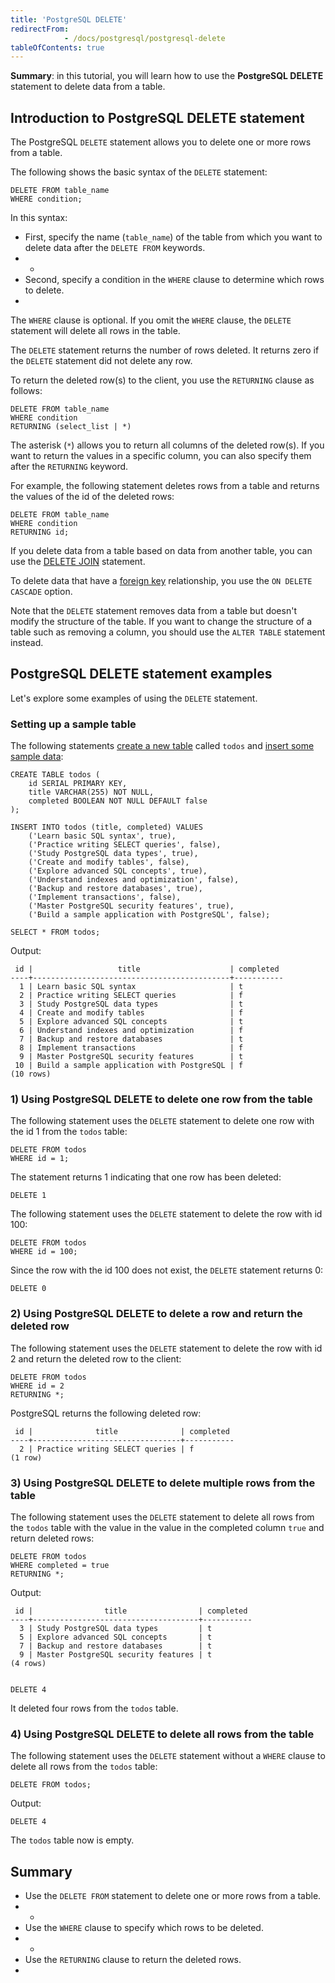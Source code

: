 ```yaml
---
title: 'PostgreSQL DELETE'
redirectFrom: 
            - /docs/postgresql/postgresql-delete
tableOfContents: true
---
```


**Summary**: in this tutorial, you will learn how to use the **PostgreSQL DELETE** statement to delete data from a table.



## Introduction to PostgreSQL DELETE statement



The PostgreSQL `DELETE` statement allows you to delete one or more rows from a table.



The following shows the basic syntax of the `DELETE` statement:



```
DELETE FROM table_name
WHERE condition;
```



In this syntax:



- First, specify the name (`table_name`) of the table from which you want to delete data after the `DELETE FROM` keywords.
- -
- Second, specify a condition in the `WHERE` clause to determine which rows to delete.
- 


The `WHERE` clause is optional. If you omit the `WHERE` clause, the `DELETE` statement will delete all rows in the table.



The `DELETE` statement returns the number of rows deleted. It returns zero if the `DELETE` statement did not delete any row.



To return the deleted row(s) to the client, you use the `RETURNING` clause as follows:



```
DELETE FROM table_name
WHERE condition
RETURNING (select_list | *)
```



The asterisk (`*`) allows you to return all columns of the deleted row(s). If you want to return the values in a specific column, you can also specify them after the `RETURNING` keyword.



For example, the following statement deletes rows from a table and returns the values of the id of the deleted rows:



```
DELETE FROM table_name
WHERE condition
RETURNING id;
```



If you delete data from a table based on data from another table, you can use the [DELETE JOIN](/docs/postgresql/postgresql-delete-join) statement.



To delete data that have a [foreign key](/docs/postgresql/postgresql-foreign-key) relationship, you use the `ON DELETE CASCADE` option.



Note that the `DELETE` statement removes data from a table but doesn't modify the structure of the table. If you want to change the structure of a table such as removing a column, you should use the `ALTER TABLE` statement instead.



## PostgreSQL DELETE statement examples



Let's explore some examples of using the `DELETE` statement.



### Setting up a sample table



The following statements [create a new table](/docs/postgresql/postgresql-create-table/) called `todos` and [insert some sample data](https://www.postgresqltutorial.com/postgresql-tutorial/postgresql-insert):



```
CREATE TABLE todos (
    id SERIAL PRIMARY KEY,
    title VARCHAR(255) NOT NULL,
    completed BOOLEAN NOT NULL DEFAULT false
);

INSERT INTO todos (title, completed) VALUES
    ('Learn basic SQL syntax', true),
    ('Practice writing SELECT queries', false),
    ('Study PostgreSQL data types', true),
    ('Create and modify tables', false),
    ('Explore advanced SQL concepts', true),
    ('Understand indexes and optimization', false),
    ('Backup and restore databases', true),
    ('Implement transactions', false),
    ('Master PostgreSQL security features', true),
    ('Build a sample application with PostgreSQL', false);

SELECT * FROM todos;
```



Output:



```
 id |                   title                    | completed
----+--------------------------------------------+-----------
  1 | Learn basic SQL syntax                     | t
  2 | Practice writing SELECT queries            | f
  3 | Study PostgreSQL data types                | t
  4 | Create and modify tables                   | f
  5 | Explore advanced SQL concepts              | t
  6 | Understand indexes and optimization        | f
  7 | Backup and restore databases               | t
  8 | Implement transactions                     | f
  9 | Master PostgreSQL security features        | t
 10 | Build a sample application with PostgreSQL | f
(10 rows)
```



### 1) Using PostgreSQL DELETE to delete one row from the table



The following statement uses the `DELETE` statement to delete one row with the id 1 from the `todos` table:



```
DELETE FROM todos
WHERE id = 1;
```



The statement returns 1 indicating that one row has been deleted:



```
DELETE 1
```



The following statement uses the `DELETE` statement to delete the row with id 100:



```
DELETE FROM todos
WHERE id = 100;
```



Since the row with the id 100 does not exist, the `DELETE` statement returns 0:



```
DELETE 0
```



### 2) Using PostgreSQL DELETE to delete a row and return the deleted row



The following statement uses the `DELETE` statement to delete the row with id 2 and return the deleted row to the client:



```
DELETE FROM todos
WHERE id = 2
RETURNING *;
```



PostgreSQL returns the following deleted row:



```
 id |              title              | completed
----+---------------------------------+-----------
  2 | Practice writing SELECT queries | f
(1 row)
```



### 3) Using PostgreSQL DELETE to delete multiple rows from the table



The following statement uses the `DELETE` statement to delete all rows from the `todos` table with the value in the value in the completed column `true` and return deleted rows:



```
DELETE FROM todos
WHERE completed = true
RETURNING *;
```



Output:



```
 id |                title                | completed
----+-------------------------------------+-----------
  3 | Study PostgreSQL data types         | t
  5 | Explore advanced SQL concepts       | t
  7 | Backup and restore databases        | t
  9 | Master PostgreSQL security features | t
(4 rows)


DELETE 4
```



It deleted four rows from the `todos` table.



### 4) Using PostgreSQL DELETE to delete all rows from the table



The following statement uses the `DELETE` statement without a `WHERE` clause to delete all rows from the `todos` table:



```
DELETE FROM todos;
```



Output:



```
DELETE 4
```



The `todos` table now is empty.



## Summary



- Use the `DELETE FROM` statement to delete one or more rows from a table.
- -
- Use the `WHERE` clause to specify which rows to be deleted.
- -
- Use the `RETURNING` clause to return the deleted rows.
- 
